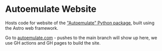 # Autoemulate Website

Hosts code for website of the ["Autoemulate" Python package](https://github.com/alan-turing-institute/autoemulate), built using the Astro web framework.

Go to [autoemulate.com](https://www.autoemulate.com/) - pushes to the main branch will show up here, we use GH actions and GH pages to build the site.

